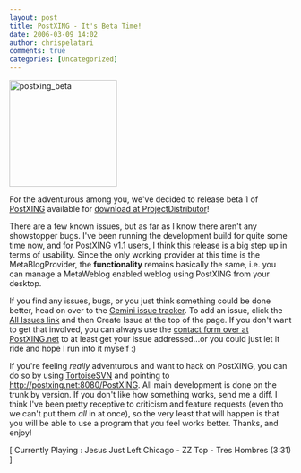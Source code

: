 ```yaml
---
layout: post
title: PostXING - It's Beta Time!
date: 2006-03-09 14:02
author: chrispelatari
comments: true
categories: [Uncategorized]
---
```

<a href="http://chrispelatari.files.wordpress.com/2006/03/postxing_beta.gif"><img class="alignnone size-full wp-image-1157" alt="postxing_beta" src="http://chrispelatari.files.wordpress.com/2006/03/postxing_beta.gif" width="192" height="190" /></a>

For the adventurous among you, we've decided to release beta 1 of <a href="http://postxing.net">PostXING</a> available for <a href="http://projectdistributor.net/Releases/Release.aspx?releaseId=325">download
at ProjectDistributor</a>!

There are a few known issues, but as far as I know there aren't any
showstopper bugs. I've been running the development build for quite some time
now, and for PostXING v1.1 users, I think this release is a big step up in terms
of usability. Since the only working provider at this time is the
MetaBlogProvider, the <strong>functionality</strong> remains basically the same,
i.e. you can manage a MetaWeblog enabled weblog using PostXING from your
desktop.

If you find any issues, bugs, or you just think something could be done
better, head on over to the <a href="http://postxing.net/gemini">Gemini issue
tracker</a>. To add an issue, click the <a href="http://postxing.net/gemini/Issues.aspx?pi=1&amp;m=1">All Issues
link</a> and then Create Issue at the top of the page. If you don't want to
get that involved, you can always use the <a href="http://www.postxing.net/blog/contact.aspx">contact form over at
PostXING.net</a> to at least get your issue addressed...or you could just
let it ride and hope I run into it myself :)

If you're feeling <em>really</em> adventurous and want to hack on PostXING,
you can do so by using <a href="http://tortoisesvn.tigris.org/">TortoiseSVN</a> and pointing to <a href="http://postxing.net:8080/PostXING">http://postxing.net:8080/PostXING</a>.
All main development is done on the trunk by version. If you don't like how
something works, send me a diff. I think I've been pretty receptive to criticism
and feature requests (even tho we can't put them <em>all</em> in at once), so
the very least that will happen is that you will be able to use a program that
you feel works better. Thanks, and enjoy!

[ Currently Playing : Jesus Just Left Chicago - ZZ Top - Tres Hombres (3:31)
]
